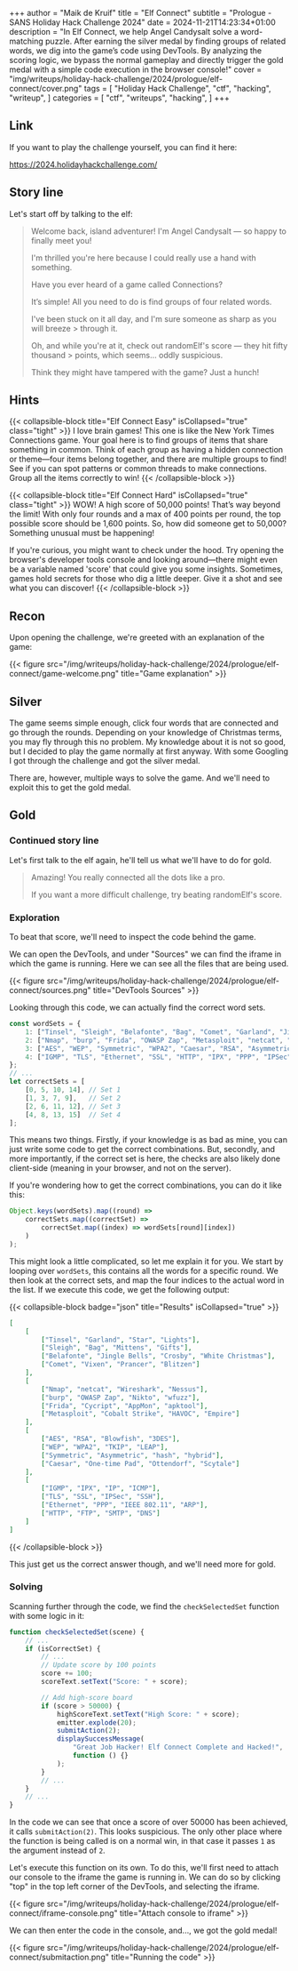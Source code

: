 +++
author = "Maik de Kruif"
title = "Elf Connect"
subtitle = "Prologue - SANS Holiday Hack Challenge 2024"
date = 2024-11-21T14:23:34+01:00
description = "In Elf Connect, we help Angel Candysalt solve a word-matching puzzle. After earning the silver medal by finding groups of related words, we dig into the game’s code using DevTools. By analyzing the scoring logic, we bypass the normal gameplay and directly trigger the gold medal with a simple code execution in the browser console!"
cover = "img/writeups/holiday-hack-challenge/2024/prologue/elf-connect/cover.png"
tags = [
    "Holiday Hack Challenge",
    "ctf",
    "hacking",
    "writeup",
]
categories = [
    "ctf",
    "writeups",
    "hacking",
]
+++

## Link

If you want to play the challenge yourself, you can find it here:

<https://2024.holidayhackchallenge.com/>

## Story line

Let's start off by talking to the elf:

> Welcome back, island adventurer! I'm Angel Candysalt — so happy to finally meet you!
>
> I'm thrilled you're here because I could really use a hand with something.
>
> Have you ever heard of a game called Connections?
>
> It’s simple! All you need to do is find groups of four related words.
>
> I've been stuck on it all day, and I'm sure someone as sharp as you will breeze > through it.
>
> Oh, and while you're at it, check out randomElf's score — they hit fifty thousand > points, which seems… oddly suspicious.
>
> Think they might have tampered with the game? Just a hunch!

## Hints

{{< collapsible-block title="Elf Connect Easy" isCollapsed="true" class="tight" >}}
I love brain games! This one is like the New York Times Connections game. Your goal here is to find groups of items that share something in common. Think of each group as having a hidden connection or theme—four items belong together, and there are multiple groups to find! See if you can spot patterns or common threads to make connections. Group all the items correctly to win!
{{< /collapsible-block >}}

{{< collapsible-block title="Elf Connect Hard" isCollapsed="true" class="tight" >}}
WOW! A high score of 50,000 points! That’s way beyond the limit! With only four rounds and a max of 400 points per round, the top possible score should be 1,600 points. So, how did someone get to 50,000? Something unusual must be happening!

If you're curious, you might want to check under the hood. Try opening the browser's developer tools console and looking around—there might even be a variable named 'score' that could give you some insights. Sometimes, games hold secrets for those who dig a little deeper. Give it a shot and see what you can discover!
{{< /collapsible-block >}}

## Recon

Upon opening the challenge, we're greeted with an explanation of the game:

{{< figure src="/img/writeups/holiday-hack-challenge/2024/prologue/elf-connect/game-welcome.png" title="Game explanation" >}}

## Silver

The game seems simple enough, click four words that are connected and go through the rounds. Depending on your knowledge of Christmas terms, you may fly through this no problem. My knowledge about it is not so good, but I decided to play the game normally at first anyway. With some Googling I got through the challenge and got the silver medal.

There are, however, multiple ways to solve the game. And we'll need to exploit this to get the gold medal.

## Gold

### Continued story line

Let's first talk to the elf again, he'll tell us what we'll have to do for gold.

> Amazing! You really connected all the dots like a pro.
>
> If you want a more difficult challenge, try beating randomElf's score.

### Exploration

To beat that score, we'll need to inspect the code behind the game.

We can open the DevTools, and under "Sources" we can find the iframe in which the game is running. Here we can see all the files that are being used.

{{< figure src="/img/writeups/holiday-hack-challenge/2024/prologue/elf-connect/sources.png" title="DevTools Sources" >}}

Looking through this code, we can actually find the correct word sets.

<!-- prettier-ignore-start -->
```js
const wordSets = {
    1: ["Tinsel", "Sleigh", "Belafonte", "Bag", "Comet", "Garland", "Jingle Bells", "Mittens", "Vixen", "Gifts", "Star", "Crosby", "White Christmas", "Prancer", "Lights", "Blitzen"],
    2: ["Nmap", "burp", "Frida", "OWASP Zap", "Metasploit", "netcat", "Cycript", "Nikto", "Cobalt Strike", "wfuzz", "Wireshark", "AppMon", "apktool", "HAVOC", "Nessus", "Empire"],
    3: ["AES", "WEP", "Symmetric", "WPA2", "Caesar", "RSA", "Asymmetric", "TKIP", "One-time Pad", "LEAP", "Blowfish", "hash", "hybrid", "Ottendorf", "3DES", "Scytale"],
    4: ["IGMP", "TLS", "Ethernet", "SSL", "HTTP", "IPX", "PPP", "IPSec", "FTP", "SSH", "IP", "IEEE 802.11", "ARP", "SMTP", "ICMP", "DNS"]
};
// ...
let correctSets = [
    [0, 5, 10, 14], // Set 1
    [1, 3, 7, 9],   // Set 2
    [2, 6, 11, 12], // Set 3
    [4, 8, 13, 15]  // Set 4
];
```
<!-- prettier-ignore-end -->

This means two things. Firstly, if your knowledge is as bad as mine, you can just write some code to get the correct combinations. But, secondly, and more importantly, if the correct set is here, the checks are also likely done client-side (meaning in your browser, and not on the server).

If you're wondering how to get the correct combinations, you can do it like this:

```js
Object.keys(wordSets).map((round) =>
    correctSets.map((correctSet) =>
        correctSet.map((index) => wordSets[round][index])
    )
);
```

This might look a little complicated, so let me explain it for you. We start by looping over `wordSets`, this contains all the words for a specific round. We then look at the correct sets, and map the four indices to the actual word in the list. If we execute this code, we get the following output:

{{< collapsible-block badge="json" title="Results" isCollapsed="true" >}}

```json
[
    [
        ["Tinsel", "Garland", "Star", "Lights"],
        ["Sleigh", "Bag", "Mittens", "Gifts"],
        ["Belafonte", "Jingle Bells", "Crosby", "White Christmas"],
        ["Comet", "Vixen", "Prancer", "Blitzen"]
    ],
    [
        ["Nmap", "netcat", "Wireshark", "Nessus"],
        ["burp", "OWASP Zap", "Nikto", "wfuzz"],
        ["Frida", "Cycript", "AppMon", "apktool"],
        ["Metasploit", "Cobalt Strike", "HAVOC", "Empire"]
    ],
    [
        ["AES", "RSA", "Blowfish", "3DES"],
        ["WEP", "WPA2", "TKIP", "LEAP"],
        ["Symmetric", "Asymmetric", "hash", "hybrid"],
        ["Caesar", "One-time Pad", "Ottendorf", "Scytale"]
    ],
    [
        ["IGMP", "IPX", "IP", "ICMP"],
        ["TLS", "SSL", "IPSec", "SSH"],
        ["Ethernet", "PPP", "IEEE 802.11", "ARP"],
        ["HTTP", "FTP", "SMTP", "DNS"]
    ]
]
```

{{< /collapsible-block >}}

This just get us the correct answer though, and we'll need more for gold.

### Solving

Scanning further through the code, we find the `checkSelectedSet` function with some logic in it:

```js
function checkSelectedSet(scene) {
    // ...
    if (isCorrectSet) {
        // ...
        // Update score by 100 points
        score += 100;
        scoreText.setText("Score: " + score);

        // Add high-score board
        if (score > 50000) {
            highScoreText.setText("High Score: " + score);
            emitter.explode(20);
            submitAction(2);
            displaySuccessMessage(
                "Great Job Hacker! Elf Connect Complete and Hacked!",
                function () {}
            );
        }
        // ...
    }
    // ...
}
```

In the code we can see that once a score of over 50000 has been achieved, it calls `submitAction(2)`. This looks suspicious. The only other place where the function is being called is on a normal win, in that case it passes `1` as the argument instead of `2`.

Let's execute this function on its own. To do this, we'll first need to attach our console to the iframe the game is running in. We can do so by clicking "top" in the top left corner of the DevTools, and selecting the iframe.

{{< figure src="/img/writeups/holiday-hack-challenge/2024/prologue/elf-connect/iframe-console.png" title="Attach console to iframe" >}}

We can then enter the code in the console, and..., we got the gold medal!

{{< figure src="/img/writeups/holiday-hack-challenge/2024/prologue/elf-connect/submitaction.png" title="Running the code" >}}
